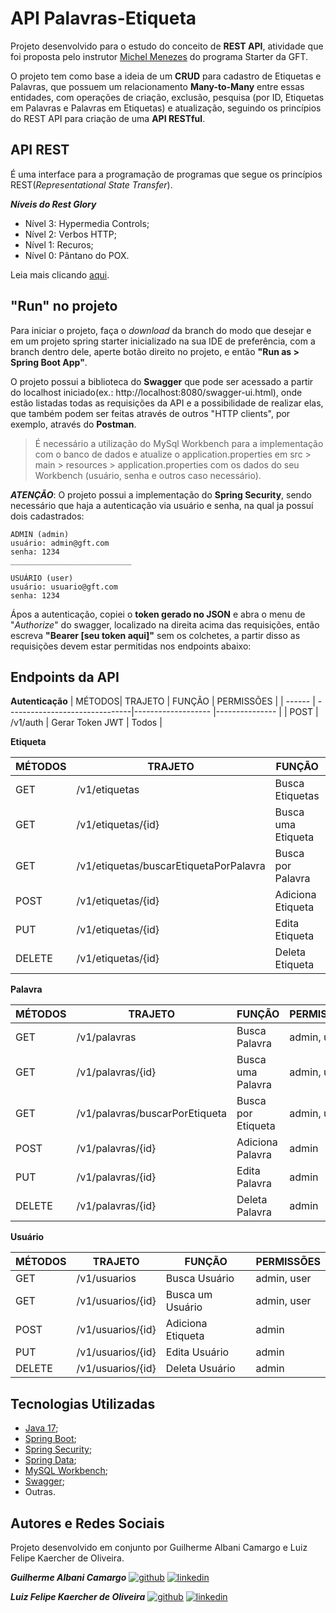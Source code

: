 
# API Palavras-Etiqueta

Projeto desenvolvido para o estudo do conceito de **REST API**, atividade que foi proposta pelo instrutor [Michel Menezes](https://www.linkedin.com/in/michelmpin/)
do programa Starter da GFT.

O projeto tem como base a ideia de um **CRUD** para cadastro de Etiquetas e Palavras, que possuem
um relacionamento **Many-to-Many** entre essas entidades, com operações de criação, exclusão, pesquisa
(por ID, Etiquetas em Palavras e Palavras em Etiquetas) e atualização, seguindo os princípios do REST API para
criação de uma **API RESTful**.

## API REST

É uma interface para a programação de programas que segue os princípios REST(*Representational State Transfer*).

**_Níveis do Rest Glory_**
- Nível 3: Hypermedia Controls;
- Nível 2: Verbos HTTP;
- Nível 1: Recuros;
- Nível 0: Pântano do POX.

Leia mais clicando [aqui](https://www.redhat.com/pt-br/topics/api/what-is-a-rest-api).

## "Run" no projeto

Para iniciar o projeto, faça o *download* da branch do modo que desejar e em um projeto spring starter
inicializado na sua IDE de preferência, com a branch dentro dele, aperte botão direito no projeto, e então
**"Run as > Spring Boot App"**.

O projeto possui a biblioteca do **Swagger** que pode ser acessado a partir do localhost iniciado(ex.: http://localhost:8080/swagger-ui.html), onde
estão listadas todas as requisições da API e a possibilidade de realizar elas, que também podem ser feitas através de outros "HTTP clients",
por exemplo, através do **Postman**.

> É necessário a utilização do MySql Workbench para a implementação com o banco de dados e atualize o application.properties em src > main > resources > application.properties com os dados do seu Workbench (usuário, senha e outros caso necessário).

**_ATENÇÃO_**: O projeto possui a implementação do **Spring Security**, sendo necessário que haja a autenticação via usuário e senha, na qual ja possuí
dois cadastrados:
`````
ADMIN (admin)
usuário: admin@gft.com
senha: 1234
___________________________

USUÁRIO (user)
usuário: usuario@gft.com
senha: 1234
`````
Ápos a autenticação, copiei o **token gerado no JSON** e abra o menu de "*Authorize*" do swagger, localizado na direita acima das requisições,
então escreva **"Bearer [seu token aqui]"** sem os colchetes, a partir disso as requisições devem estar permitidas nos endpoints abaixo:
## Endpoints da API

**Autenticação**
| MÉTODOS|             TRAJETO            |     FUNÇÃO         |   PERMISSÕES   |
| ------ | -------------------------------|------------------- |--------------- |
| POST   | /v1/auth                       | Gerar Token JWT    |     Todos      |

**Etiqueta**

| MÉTODOS|             TRAJETO                    |     FUNÇÃO         |   PERMISSÕES   |
| ------ | -------------------------------------- |------------------- | -------------- |
| GET    | /v1/etiquetas                          | Busca Etiquetas    |   admin, user  |
| GET    | /v1/etiquetas/{id}                     | Busca uma Etiqueta |   admin, user  |
| GET    | /v1/etiquetas/buscarEtiquetaPorPalavra | Busca por Palavra  |   admin, user  |            
| POST   | /v1/etiquetas/{id}                     | Adiciona Etiqueta  |   admin        |
| PUT    | /v1/etiquetas/{id}                     | Edita Etiqueta     |   admin        |
| DELETE | /v1/etiquetas/{id}                     | Deleta Etiqueta    |   admin        |

**Palavra**

| MÉTODOS|             TRAJETO            |     FUNÇÃO         |   PERMISSÕES   |
| ------ | -------------------------------| ------------------ |--------------- |
| GET    | /v1/palavras                   | Busca Palavra      |   admin, user  |
| GET    | /v1/palavras/{id}              | Busca uma Palavra  |   admin, user  |
| GET    | /v1/palavras/buscarPorEtiqueta | Busca por Etiqueta |   admin, user  |            
| POST   | /v1/palavras/{id}              | Adiciona Palavra   |   admin        |
| PUT    | /v1/palavras/{id}              | Edita Palavra      |   admin        |
| DELETE | /v1/palavras/{id}              | Deleta Palavra     |   admin        |

**Usuário**

| MÉTODOS|             TRAJETO            |     FUNÇÃO         |   PERMISSÕES   |
| ------ | -------------------------------|------------------- |--------------- |
| GET    | /v1/usuarios                   | Busca Usuário      |   admin, user  |
| GET    | /v1/usuarios/{id}              | Busca um Usuário   |   admin, user  |
| POST   | /v1/usuarios/{id}              | Adiciona Etiqueta  |   admin        |
| PUT    | /v1/usuarios/{id}              | Edita Usuário      |   admin        |
| DELETE | /v1/usuarios/{id}              | Deleta Usuário     |   admin        |


## Tecnologias Utilizadas

- [Java 17](https://docs.oracle.com/en/java/);
- [Spring Boot](https://spring.io/projects/spring-boot);
- [Spring Security](https://spring.io/projects/spring-security);
- [Spring Data](https://spring.io/projects/spring-data);
- [MySQL Workbench](https://dev.mysql.com/doc/workbench/en/);
- [Swagger](https://swagger.io/);
- Outras.

## Autores e Redes Sociais
Projeto desenvolvido em conjunto por Guilherme Albani Camargo e Luiz Felipe Kaercher de Oliveira.

***Guilherme Albani Camargo***
[![github](https://img.shields.io/badge/GitHub-100000?style=for-the-badge&logo=github&logoColor=white
)](https://github.com/GuiACamargo) 
[![linkedin](https://img.shields.io/badge/linkedin-0A66C2?style=for-the-badge&logo=linkedin&logoColor=white)](https://www.linkedin.com/in/guilhermecamargodev/)

***Luiz Felipe Kaercher de Oliveira***
[![github](https://img.shields.io/badge/GitHub-100000?style=for-the-badge&logo=github&logoColor=white
)](https://github.com/luizfelipe079) 
[![linkedin](https://img.shields.io/badge/linkedin-0A66C2?style=for-the-badge&logo=linkedin&logoColor=white)](https://www.linkedin.com/in/luiz-fk-oliveira/)






